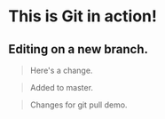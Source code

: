 # This is Git in action!

## Editing on a new branch.

> Here's a change.

> Added to master.

> Changes for git pull demo.
